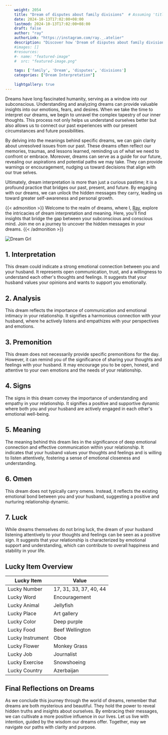 ```yaml
---
    weight: 2054
    title: "Dream of disputes about family divisions"  # Assuming 'title' column exists
    date: 2024-10-13T17:02:00+08:00
    lastmod: 2024-10-13T17:02:00+08:00
    draft: false
    author: "ray"
    authorLink: "https://instagram.com/ray._.atelier"
    description: "Discover how 'Dream of disputes about family divisions' can interpret your future and uncover its significant meanings in your life."
    #images: []
    #resources:
    #- name: "featured-image"
    #  src: "featured-image.png"
    
    tags: ['family', 'Dream', 'disputes', 'divisions']
    categories: ["Dream Interpretation"]
    
    lightgallery: true
---
```

    
Dreams have long fascinated humanity, serving as a window into our subconscious. Understanding and analyzing dreams can provide valuable insights into our emotions, fears, and desires. When we take the time to interpret our dreams, we begin to unravel the complex tapestry of our inner thoughts. This process not only helps us understand ourselves better but also allows us to connect our past experiences with our present circumstances and future possibilities.

By delving into the meanings behind specific dreams, we can gain clarity about unresolved issues from our past. These dreams often reflect our memories, traumas, and lessons learned, reminding us of what we need to confront or embrace. Moreover, dreams can serve as a guide for our future, revealing our aspirations and potential paths we may take. They can provide warnings or encouragement, nudging us toward decisions that align with our true selves.

Ultimately, dream interpretation is more than just a curious pastime; it is a profound practice that bridges our past, present, and future. By engaging with our dreams, we can unlock the hidden messages they carry, leading us toward greater self-awareness and personal growth.

{{< admonition >}}
Welcome to the realm of dreams, where I, [Ray](https://instagram.com/ray._.atelier), explore the intricacies of dream interpretation and meaning. Here, you’ll find insights that bridge the gap between your subconscious and conscious mind. Join me on a journey to uncover the hidden messages in your dreams.
{{< /admonition >}}

![Dream Grl](https://cdn.pixabay.com/photo/2017/11/02/03/35/gothic-2910057_1280.jpg "Dream Grl")

## 1. Interpretation
 This dream could indicate a strong emotional connection between you and your husband. It represents open communication, trust, and a willingness to understand each other's thoughts and feelings. It suggests that your husband values your opinions and wants to support you emotionally.

## 2. Analysis
 This dream reflects the importance of communication and emotional intimacy in your relationship. It signifies a harmonious connection with your husband, where he actively listens and empathizes with your perspectives and emotions.

## 3. Premonition
 This dream does not necessarily provide specific premonitions for the day. However, it can remind you of the significance of sharing your thoughts and feelings with your husband. It may encourage you to be open, honest, and attentive to your own emotions and the needs of your relationship.

## 4. Signs
 The signs in this dream convey the importance of understanding and empathy in your relationship. It signifies a positive and supportive dynamic where both you and your husband are actively engaged in each other's emotional well-being.

## 5. Meaning
 The meaning behind this dream lies in the significance of deep emotional connection and effective communication within your relationship. It indicates that your husband values your thoughts and feelings and is willing to listen attentively, fostering a sense of emotional closeness and understanding.

## 6. Omen
 This dream does not typically carry omens. Instead, it reflects the existing emotional bond between you and your husband, suggesting a positive and nurturing relationship dynamic.

## 7. Luck
 While dreams themselves do not bring luck, the dream of your husband listening attentively to your thoughts and feelings can be seen as a positive sign. It suggests that your relationship is characterized by emotional support and understanding, which can contribute to overall happiness and stability in your life.

## Lucky Item Overview
| Lucky Item          | Value              |
|---------------|--------------------|
| Lucky Number        | 17, 31, 33, 37, 40, 44  |
| Lucky Word          | Encouragement |
| Lucky Animal        | Jellyfish |
| Lucky Place         | Art gallery     |
| Lucky Color         | Deep purple     |
| Lucky Food          | Beef Wellington      |
| Lucky Instrument    | Oboe |
| Lucky Flower        | Monkey Grass    |
| Lucky Job           | Journalist       |
| Lucky Exercise      | Snowshoeing  |
| Lucky Country       | Azerbaijan    |


##  Final Reflections on Dreams

As we conclude this journey through the world of dreams, remember that dreams are both mysterious and beautiful. They hold the power to reveal hidden truths and insights about ourselves. By embracing their messages, we can cultivate a more positive influence in our lives. Let us live with intention, guided by the wisdom our dreams offer. Together, may we navigate our paths with clarity and purpose.
